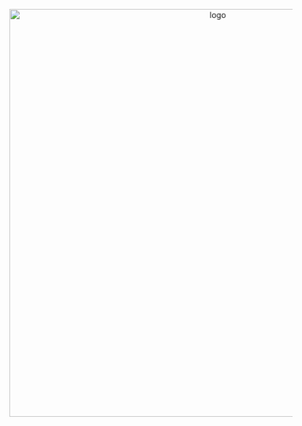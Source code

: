 <p align="center">
      <img src="https://joytop.uz/static/media/logo.e6fa5e4a.svg" alt ="logo" width="726">
</p>

